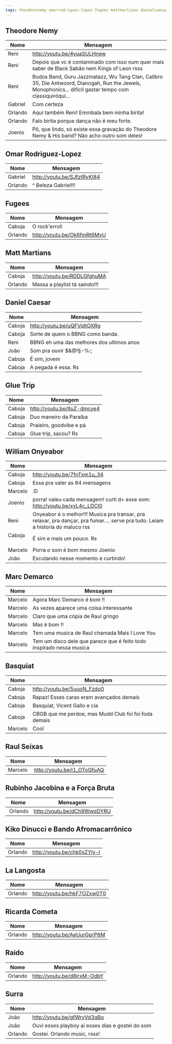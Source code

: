 ```yaml
---
tags: theodorenemy omarrodriguez-lopez fugees mattmartians danielcaesar gluetrip williamonyeabor marcdemarco basquiat raulseixas rubinhojacobinaeaforçabruta kikodinucciebandoafromacarrônico lalangosta ricardocometa raido surra
---
```


## Theodore Nemy

| Nome    | Mensagem                                                   |
| ------- | ---------------------------------------------------------- |
| Reni    | <http://youtu.be/4yuaSULHnew>                              |
| Reni    | Depois que vc é contaminado com isso num quer mais saber de Black Sabão nem Kings of Leon rsss |
| Reni    | Budos Band, Guru Jazzmatazz, Wu Tang Clan, Calibro 35, Die Antwoord, Dianogah, Run the Jewels, Monophonics... difícil gastar tempo com classiquiróqui... |
| Gabriel | Com certeza                                                |
| Orlando | Aqui também  Reni! Emmbala bem minha birita!               |
| Orlando | Falo birita porque dança não é meu forte.                  |
| Joenio  | Pô, que lindo, só existe essa gravação do Theodore Nemy & His band? Não acho outro som deles! |

## Omar Rodriguez-Lopez

| Nome    | Mensagem                                                   |
| ------- | ---------------------------------------------------------- |
| Gabriel | <http://youtu.be/SJfztRyKI84>                              |
| Orlando | ^ Beleza Gabriel!!!                                        |

## Fugees

| Nome    | Mensagem                                                   |
| ------- | ---------------------------------------------------------- |
| Caboja  | O rock'erroll                                              |
| Orlando | <http://youtu.be/Ok6fmRt6MvU>                              |

## Matt Martians

| Nome    | Mensagem                                                   |
| ------- | ---------------------------------------------------------- |
| Caboja  | <http://youtu.be/RDDLGfghuMA>                              |
| Orlando | Massa a playlist tá saindo!!!                              |

## Daniel Caesar

| Nome    | Mensagem                                                   |
| ------- | ---------------------------------------------------------- |
| Caboja  | <http://youtu.be/uQFVqltOXRg>                              |
| Caboja  | Sorte de quem o BBNG como banda.                           |
| Reni    | BBNG eh uma das melhores dos ultimos anos                  |
| João    | Som pra ouvir $&@!§-%:;                                    |
| Caboja  | É sim, jovem                                               |
| Caboja  | A pegada é essa. Rs                                        |

## Glue Trip

| Nome    | Mensagem                                                   |
| ------- | ---------------------------------------------------------- |
| Caboja  | <http://youtu.be/ItuZ-dmcye4>                              |
| Caboja  | Duo maneiro da Paraíba                                     |
| Caboja  | Praieiro, goodvibe e pá                                    |
| Caboja  | Glue trip, sacou? Rs                                       |

## William Onyeabor

| Nome    | Mensagem                                                   |
| ------- | ---------------------------------------------------------- |
| Caboja  | <http://youtu.be/7fnTxm1u_34>                              |
| Caboja  | Essa pra valer as 84 mensagens                             |
| Marcelo | :D                                                         |
| Joenio  | porra! valeu cada mensagem! curti d+ esse som: <http://youtu.be/xyL4c_LDCl0> |
| Reni    | Onyeabor é o melhor!!! Musica pra transar, pra relaxar, pra dançar, pra fumar.... serve pra tudo. Leiam a historia do maluco rss |
| Caboja  | É sim e mais um pouco. Rs                                  |
| Marcelo | Porra o som é bom mesmo Joenio                             |
| João    | Escutando nesse momento e curtindo!                        |

## Marc Demarco

| Nome    | Mensagem                                                   |
| ------- | ---------------------------------------------------------- |
| Marcelo | Agora Marc Demarco é bom !!                                |
| Marcelo | As vezes aparece uma coisa interessante                    |
| Marcelo | Claro que uma cópia de Raul gringo                         |
| Marcelo | Mas é bom !!                                               |
| Marcelo | Tem uma musica de Raul chamada Mais I Love You             |
| Marcelo | Tem um disco dele que parece que é feito todo inspirado nessa musica |

## Basquiat

| Nome    | Mensagem                                                   |
| ------- | ---------------------------------------------------------- |
| Caboja  | <http://youtu.be/5uuoN_Fzdo0>                              |
| Caboja  | Rapaz!  Esses caras eram avançados demais                  |
| Caboja  | Basquiat, Vicent Gallo e cia                               |
| Caboja  | CBGB que me perdoe, mas Mudd Club foi foi foda demais      |
| Marcelo | Cool                                                       |

## Raul Seixas

| Nome    | Mensagem                                                   |
| ------- | ---------------------------------------------------------- |
| Marcelo | <http://youtu.be/i1_OToGfuAQ>                              |

## Rubinho Jacobina e a Força Bruta

| Nome    | Mensagem                                                   |
| ------- | ---------------------------------------------------------- |
| Orlando | <http://youtu.be/dCh9WwqDYRU>                              |

## Kiko Dinucci e Bando Afromacarrônico

| Nome    | Mensagem                                                   |
| ------- | ---------------------------------------------------------- |
| Orlando | <http://youtu.be/chk0sZYly-I>                              |

## La Langosta

| Nome    | Mensagem                                                   |
| ------- | ---------------------------------------------------------- |
| Orlando | <http://youtu.be/hkF7OZxw0T0>                              |

## Ricarda Cometa

| Nome    | Mensagem                                                   |
| ------- | ---------------------------------------------------------- |
| Orlando | <http://youtu.be/AeUurGprP6M>                              |

## Raido

| Nome    | Mensagem                                                   |
| ------- | ---------------------------------------------------------- |
| Orlando | <http://youtu.be/d8jrxM-OdbY>                              |

## Surra

| Nome    | Mensagem                                                   |
| ------- | ---------------------------------------------------------- |
| João    | <http://youtu.be/gfWrvVd3qBo>                              |
| João    | Ouvi esses playboy aí esses dias e gostei do som           |
| Orlando | Gostei. Orlando music, rsss!                               |
